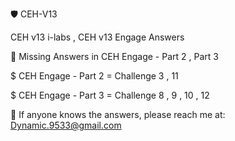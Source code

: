 🛡️ CEH-V13 

CEH v13 i-labs , CEH v13 Engage Answers

🚨 Missing Answers in CEH Engage - Part 2 , Part 3 

$ CEH Engage - Part 2 = Challenge 3 , 11 

$ CEH Engage - Part 3 = Challenge 8 , 9 , 10 , 12  

📩 If anyone knows the answers, please reach me at: Dynamic.9533@gmail.com
